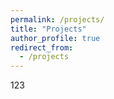 ```yaml
---
permalink: /projects/
title: "Projects"
author_profile: true
redirect_from: 
  - /projects
---
```


123
